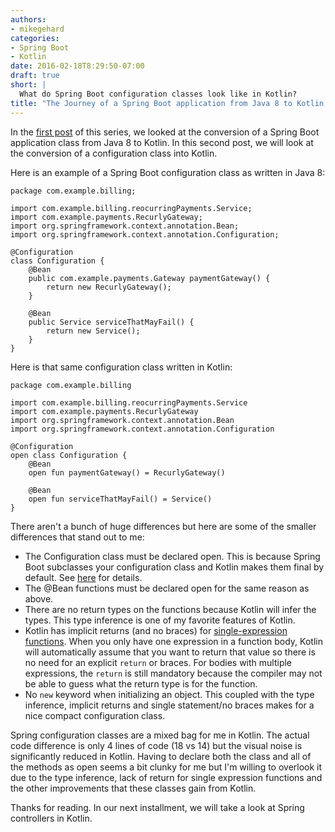 ```yaml
---
authors:
- mikegehard
categories:
- Spring Boot
- Kotlin
date: 2016-02-18T8:29:50-07:00
draft: true
short: |
  What do Spring Boot configuration classes look like in Kotlin?
title: "The Journey of a Spring Boot application from Java 8 to Kotlin, part 2: Configuration Classes"
---
```


In the [first post](/post/spring-boot-application-with-kotlin/) of this series, we looked at the conversion of a Spring Boot application class from Java 8 to Kotlin. In this second post, we will look at the conversion of a configuration class into Kotlin.

Here is an example of a Spring Boot configuration class as written in Java 8:

```
package com.example.billing;

import com.example.billing.reocurringPayments.Service;
import com.example.payments.RecurlyGateway;
import org.springframework.context.annotation.Bean;
import org.springframework.context.annotation.Configuration;

@Configuration
class Configuration {
    @Bean
    public com.example.payments.Gateway paymentGateway() {
        return new RecurlyGateway();
    }

    @Bean
    public Service serviceThatMayFail() {
        return new Service();
    }
}
```

Here is that same configuration class written in Kotlin:

```
package com.example.billing

import com.example.billing.reocurringPayments.Service
import com.example.payments.RecurlyGateway
import org.springframework.context.annotation.Bean
import org.springframework.context.annotation.Configuration

@Configuration
open class Configuration {
    @Bean
    open fun paymentGateway() = RecurlyGateway()

    @Bean
    open fun serviceThatMayFail() = Service()
}
```

There aren't a bunch of huge differences but here are some of the smaller differences that stand out to me:

* The Configuration class must be declared open. This is because Spring Boot subclasses your configuration class and Kotlin makes them final by default. See [here](https://kotlinlang.org/docs/reference/classes.html#inheritance) for details.
* The @Bean functions must be declared open for the same reason as above.
* There are no return types on the functions because Kotlin will infer the types. This type inference is one of
my favorite features of Kotlin.
* Kotlin has implicit returns (and no braces) for [single-expression functions](https://kotlinlang.org/docs/reference/functions.html#single-expression-functions). When you only have one expression in a function body, Kotlin will automatically assume that you want to return that value so there is no need for an explicit `return` or braces. For bodies with multiple expressions, the `return` is still mandatory because the compiler may not be able to guess what the return type is for the function.
* No `new` keyword when initializing an object. This coupled with the type inference, implicit returns and single statement/no braces makes for a nice compact configuration class.

Spring configuration classes are a mixed bag for me in Kotlin. The actual code difference is only 4 lines of code (18 vs 14) but the visual noise is significantly reduced in Kotlin. Having to declare both the class and all of the methods as open seems a bit clunky for me but I'm willing to overlook it due to the type inference, lack of return for single expression functions and the other improvements that these classes gain from Kotlin.

Thanks for reading. In our next installment, we will take a look at Spring controllers in Kotlin.
